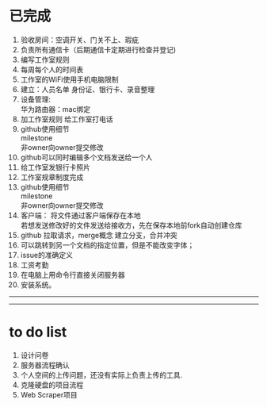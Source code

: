 # 已完成
1. 验收房间：空调开关、门关不上、瑕疵
2. 负责所有通信卡（后期通信卡定期进行检查并登记)
3. 编写工作室规则
4. 每周每个人的时间表
5. 工作室的WiFi使用手机电脑限制
6. 建立：人员名单 身份证、银行卡、录音整理
7. 设备管理:  
    华为路由器：mac绑定
8. 加工作室规则
   给工作室打电话  
9. github使用细节  
   milestone  
   非owner向owner提交修改
10. github可以同时编辑多个文档发送给一个人  
11. 给工作室发银行卡照片   
12. 工作室规章制度完成  
13. github使用细节  
  milestone  
  非owner向owner提交修改  
14. 客户端：
   将文件通过客户端保存在本地  
   若想发送修改好的文件发送给接收方，先在保存本地前fork自动创建仓库  
15. github
   拉取请求，merge概念
   建立分支，合并冲突  
16. 可以跳转到另一个文档的指定位置，但是不能改变字体；  
17. issue的准确定义  
18. 工资考勤
19. 在电脑上用命令行直接关闭服务器
20. 安装系统。


---------------   
----------------   
# to do list   
1. 设计问卷
2. 服务器流程确认
3. 个人空间的上传问题，还没有实际上负责上传的工具.
4. 克隆硬盘的项目流程
5. Web Scraper项目




   
  
   
   
